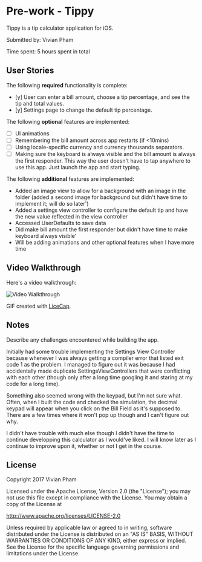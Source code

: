 # Pre-work - Tippy

Tippy is a tip calculator application for iOS.

Submitted by: Vivian Pham

Time spent: 5 hours spent in total

## User Stories

The following **required** functionality is complete:

* [y] User can enter a bill amount, choose a tip percentage, and see the tip and total values.
* [y] Settings page to change the default tip percentage.

The following **optional** features are implemented:
* [ ] UI animations
* [ ] Remembering the bill amount across app restarts (if <10mins)
* [ ] Using locale-specific currency and currency thousands separators.
* [ ] Making sure the keyboard is always visible and the bill amount is always the first responder. This way the user doesn't have to tap anywhere to use this app. Just launch the app and start typing.

The following **additional** features are implemented:

* Added an image view to allow for a background with an image in the folder (added a second image for background but didn't have time to implement it; will do so later')
* Added a settings view controller to configure the default tip and have the new value reflected in the view controller
* Accessed UserDefaults to save data
* Did make bill amount the first responder but didn't have time to make keyboard always visible'
* Will be adding animations and other optional features when I have more time

## Video Walkthrough 

Here's a video walkthrough:

<img src='http://i.imgur.com/ZAWLP42.gif' title='Video Walkthrough' width='' alt='Video Walkthrough' />

GIF created with [LiceCap](http://www.cockos.com/licecap/).

## Notes

Describe any challenges encountered while building the app.

Initially had some trouble implementing the Settings View Controller because whenever I was always getting a compiler error that listed exit code 1 as the problem. I managed to figure out it was because I had accidentally made duplicate SettingsViewControllers that were conflicting with each other (though only after a long time googling it and staring at my code for a long time). 

Something also seemed wrong with the keypad, but I'm not sure what. Often, when I built the code and checked the simulation, the decimal keypad will appear when you click on the Bill Field as it's supposed to. There are a few times where it won't pop up though and I can't figure out why.

I didn't have trouble with much else though I didn't have the time to continue developping this calculator as I would've liked. I will know later as I continue to improve upon it, whether or not I get in the course.

## License

Copyright 2017 Vivian Pham

Licensed under the Apache License, Version 2.0 (the "License");
you may not use this file except in compliance with the License.
You may obtain a copy of the License at

http://www.apache.org/licenses/LICENSE-2.0

Unless required by applicable law or agreed to in writing, software
distributed under the License is distributed on an "AS IS" BASIS,
WITHOUT WARRANTIES OR CONDITIONS OF ANY KIND, either express or implied.
See the License for the specific language governing permissions and
limitations under the License.
